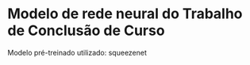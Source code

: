 # Modelo de rede neural do Trabalho de Conclusão de Curso

Modelo pré-treinado utilizado: squeezenet
